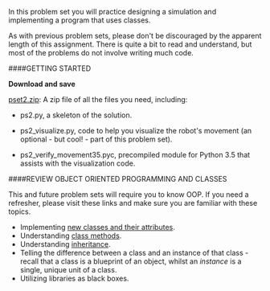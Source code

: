 In this problem set you will practice designing a simulation and implementing a program that uses classes.

As with previous problem sets, please don't be discouraged by the apparent length of this assignment. There is quite a bit to read and understand, but most of the problems do not involve writing much code.

####GETTING STARTED

**Download and save**

[pset2.zip](https://d37djvu3ytnwxt.cloudfront.net/assets/courseware/v1/e827b3b57c3cd2c6300f17b4d9453a04/asset-v1:MITx+6.00.2x_6+3T2016+type@asset+block/pset2.zip): A zip file of all the files you need, including:

* ps2.py, a skeleton of the solution.

* ps2_visualize.py, code to help you visualize the robot's movement (an optional - but cool! - part of this problem set).

* ps2_verify_movement35.pyc, precompiled module for Python 3.5 that assists with the visualization code.

####REVIEW OBJECT ORIENTED PROGRAMMING AND CLASSES

This and future problem sets will require you to know OOP. If you need a refresher, please visit these links and make sure you are familiar with these topics.

* Implementing [new classes and their attributes](http://www.greenteapress.com/thinkpython/thinkCSpy/html/chap12.html).
* Understanding [class methods](http://www.greenteapress.com/thinkpython/thinkCSpy/html/chap14.html).
* Understanding [inheritance](http://www.greenteapress.com/thinkpython/thinkCSpy/html/chap16.html).
* Telling the difference between a class and an instance of that class - recall that a class is a blueprint of an object, whilst an *instance* is a single, unique unit of a class.
* Utilizing libraries as black boxes.
